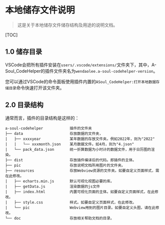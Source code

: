# 本地储存文件说明

> 这是关于本地储存文件储存结构及用途的说明文档。

[TOC]

## 1.0 储存目录

VSCode会把所有插件安装在`users/.vscode/extensions/`文件夹下，其中，A-Soul_CodeHelper的插件文件夹名为`wendaolee.a-soul-codehelper-version`。

您可以通过VSCode的命令面板使用插件内置的`ASoul_CodeHelper:打开本地数据存储目录`命令快速打开该文件夹。

## 2.0 目录结构

通常而言，插件的目录结构是这样的：

```
a-soul-codehelper            插件的文件夹
├── data                     存放数据的文件夹，
|	├── xxxxyear             某年数据的存放文件夹。例如2022年，则为"2022"
|	|   └── xxxmonth.json    某月数据文件。如4月，则为"4.json"
|	└── pack_data.json       统一折算数据为小时计的数据文件，用于日历图的渲染。
├── dist                     存放插件编译后的代码。即插件的主体。
├── pic                      存放说明文档所用图片的文件夹。
├── resources                存放Webview资源的文件夹。如要自定义页面样式，需在此修改。
|   ├── echarts.min.js       默认可视化视图必要的库。
|   ├── getData.js           渲染数据的js文件
|   ├── index.html           内置可视化页面的主体。如要自定义页面样式，在此修改。
|   ├── style.css            样式。如要自定义页面样式，在此修改。
|   └── pic                  Webview用到的图片目录。如要自定义头图，请在此修改。
└── doc                      存放相关帮助文档的目录。
```

